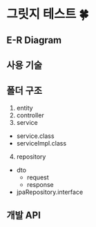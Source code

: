 # 그릿지 테스트 🍀

## E-R Diagram


## 사용 기술



## 폴더 구조  
1. entity 
2. controller 
3. service 
  - service.class
  - serviceImpl.class
4. repository 
  - dto 
     - request
     - response 
  - jpaRepository.interface

## 개발 API 
